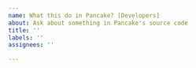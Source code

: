 ```yaml
---
name: What this do in Pancake? [Developers]
about: Ask about something in Pancake's source code
title: ''
labels: ''
assignees: ''

---
```



